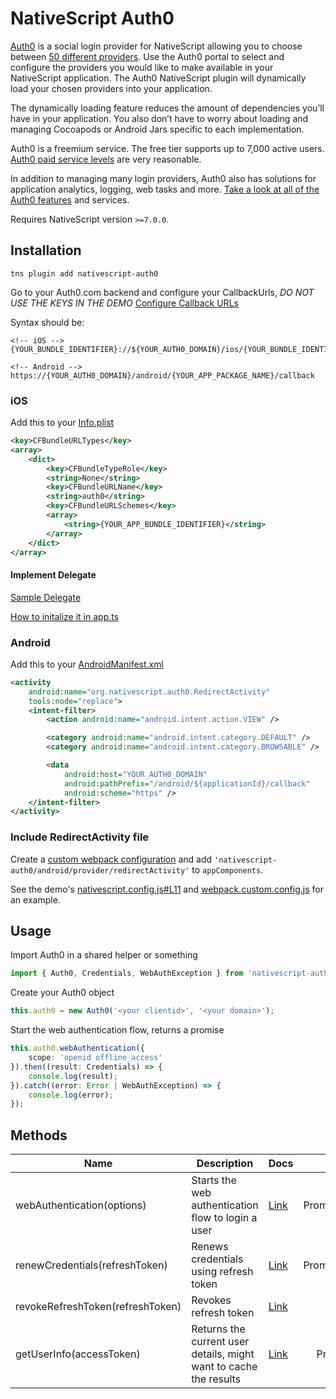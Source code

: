 # NativeScript Auth0

[Auth0](https://auth0.com) is a social login provider for NativeScript allowing you to choose between [50 different providers](https://auth0.com/docs/identityproviders).  Use the Auth0 portal to select and configure the providers you would like to make available in your NativeScript application. The Auth0 NativeScript plugin will dynamically load your chosen providers into your application.

The dynamically loading feature reduces the amount of dependencies you’ll have in your application. You also don’t have to worry about loading and managing Cocoapods or Android Jars specific to each implementation.

Auth0 is a freemium service. The free tier supports up to 7,000 active users. [Auth0 paid service levels](https://auth0.com/pricing) are very reasonable.

In addition to managing many login providers, Auth0 also has solutions for application analytics, logging, web tasks and more. [Take a look at all of the Auth0 features](https://auth0.com/why-auth0) and services.

Requires NativeScript version `>=7.0.0`.

## Installation

```terminal
tns plugin add nativescript-auth0
```

Go to your Auth0.com backend and configure your CallbackUrls, *DO NOT USE THE KEYS IN THE DEMO*
[Configure Callback URLs](https://auth0.com/docs/quickstart/native/ios-swift/00-getting-started#configure-callback-urls)

Syntax should be:

```
<!-- iOS -->
{YOUR_BUNDLE_IDENTIFIER}://${YOUR_AUTH0_DOMAIN}/ios/{YOUR_BUNDLE_IDENTIFIER}/callback

<!-- Android -->
https://{YOUR_AUTH0_DOMAIN}/android/{YOUR_APP_PACKAGE_NAME}/callback
```

### iOS

Add this to your [Info.plist](./demo/app/App_Resources/iOS/Info.plist#L46-L58)

```xml
<key>CFBundleURLTypes</key>
<array>
    <dict>
        <key>CFBundleTypeRole</key>
        <string>None</string>
        <key>CFBundleURLName</key>
        <string>auth0</string>
        <key>CFBundleURLSchemes</key>
        <array>
            <string>{YOUR_APP_BUNDLE_IDENTIFIER}</string>
        </array>
    </dict>
</array>
```

#### Implement Delegate

[Sample Delegate](./demo/app/custom-app-delegate.ts)

[How to initalize it in app.ts](./demo/app/app.ts#L3-L13)

### Android

Add this to your [AndroidManifest.xml](./demo/app/App_Resources/Android/src/main/AndroidManifest.xml#L44-L60)

```xml
<activity
    android:name="org.nativescript.auth0.RedirectActivity"
    tools:node="replace">
    <intent-filter>
        <action android:name="android.intent.action.VIEW" />

        <category android:name="android.intent.category.DEFAULT" />
        <category android:name="android.intent.category.BROWSABLE" />

        <data
            android:host="YOUR_AUTH0_DOMAIN"
            android:pathPrefix="/android/${applicationId}/callback"
            android:scheme="https" />
    </intent-filter>
</activity>
```

### Include RedirectActivity file

Create a [custom webpack configuration](https://docs.nativescript.org/tooling/custom-webpack-configuration) and add `'nativescript-auth0/android/provider/redirectActivity'` to `appComponents`.

See the demo's [nativescript.config.js#L11](./demo/webpack.config.js) and [webpack.custom.config.js](./demo/webpack.custom.config.js) for an example.

## Usage

Import Auth0 in a shared helper or something

```ts
import { Auth0, Credentials, WebAuthException } from 'nativescript-auth0';
```

Create your Auth0 object

```ts
this.auth0 = new Auth0('<your clientid>', '<your domain>');
```

Start the web authentication flow, returns a promise

```ts
this.auth0.webAuthentication({
    scope: 'openid offline_access'
}).then((result: Credentials) => {
    console.log(result);
}).catch((error: Error | WebAuthException) => {
    console.log(error);
});
```

## Methods

| Name                             | Description                                                                 | Docs                                                                    | Returns              |
|----------------------------------|-----------------------------------------------------------------------------|-------------------------------------------------------------------------|---------------------:|
| webAuthentication(options)       | Starts the web authentication flow to login a user                          | [Link](https://auth0.com/docs/api/authentication#login)                 | Promise\<Credentials> |
| renewCredentials(refreshToken)   | Renews credentials using refresh token                                      | [Link](https://auth0.com/docs/api/authentication#refresh-token)         | Promise\<Credentials> |
| revokeRefreshToken(refreshToken) | Revokes refresh token                                                       | [Link](https://auth0.com/docs/api/authentication#revoke-refresh-token)  |        Promise\<void> |
| getUserInfo(accessToken)         | Returns the current user details, might want to cache the results           | [Link](https://auth0.com/docs/api/authentication#get-user-info)         |    Promise\<UserInfo> |
